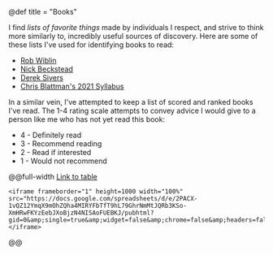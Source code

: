 @def title = "Books"


<!-- @@books-page -->

I find *lists of favorite things* made by individuals I respect, and strive to think more similarly to, incredibly useful sources of discovery. Here are some of these lists I've used for identifying books to read:
* [Rob Wiblin](https://docs.google.com/document/d/1A8NdLoenjamLfnve7c6u8AI3X49MbORQDhZj4BpJvdY/edit)
* [Nick Beckstead](https://www.nickbeckstead.com/audiobooks)
* [Derek Sivers](https://sive.rs/book)
* [Chris Blattman's 2021 Syllabus](https://chrisblattman.com/files/2022/01/Syllabus_HowToChangeTheWorld_Fall_2021.pdf)

In a similar vein, I've attempted to keep a list of scored and ranked books I've read. The 1-4 rating scale attempts to convey advice I would give to a person like me who has not yet read this book:

* 4 - Definitely read
* 3 - Recommend reading
* 2 - Read if interested
* 1 - Would not recommend

<!-- @@ -->


@@full-width
[Link to table](https://docs.google.com/spreadsheets/d/1wBDWGwp7tYeiWx-Cz7NeNQKgk9XGFZDe9SapE7TxHng/edit?usp=sharing)
~~~
<iframe frameborder="1" height=1000 width="100%" src="https://docs.google.com/spreadsheets/d/e/2PACX-1vQZ12YmqX9mOhZQha4MIRYFbTfT9hL79GhrNmMtJQRb3KSo-XmHRwFKYzEebJXoBjzN4NISAoFUEBKJ/pubhtml?gid=0&amp;single=true&amp;widget=false&amp;chrome=false&amp;headers=false"></iframe>
~~~
@@
